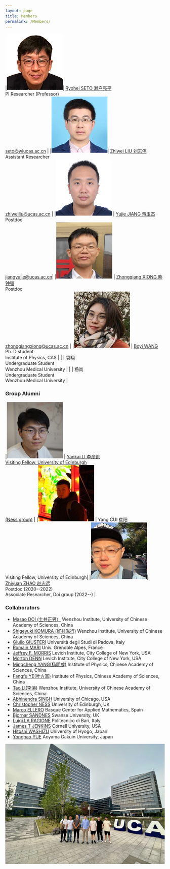 ```yaml
---
layout: page
title: Members
permalink: /Members/
---
```


|[![Seto](/assets/img/Seto2.png)](/profile/)| [Ryohei SETO 濑户亮平](/profile/) <br> PI Researcher (Professor) <br> [seto@wiucas.ac.cn](mailto:seto@wiucas.ac.cn) |
|[![Zhiwei](/assets/img/Zhiwei.jpeg)](https://www.researchgate.net/profile/Zhiwei-Liu-49)| [Zhiwei LIU 刘志伟](https://www.researchgate.net/profile/Zhiwei-Liu-49) <br> Assistant Researcher  <br> [zhiweiliu@ucas.ac.cn](mailto:zhiweiliu@ucas.ac.cn) |
|![Yujie](/assets/img/Yujie.jpeg)  | [Yujie JIANG 蒋玉杰](https://scholar.google.com/citations?user=8d1fMNwAAAAJ) <br> Postdoc <br> [jiangyujie@ucas.ac.cn](mailto:jiangyujie@ucas.ac.cn)|
|[![Zhongqiang](/assets/img/Zhongqiang.jpeg)](https://www.researchgate.net/profile/Zhongqiang-Xiong) | [Zhongqiang XIONG 熊钟强](https://www.researchgate.net/profile/Zhongqiang-Xiong) <br> Postdoc <br> [zhongqiangxiong@ucas.ac.cn](mailto:zhongqiangxiong@ucas.ac.cn) |
|[![Boyi](/assets/img/Boyi.jpeg)](https://www.researchgate.net/profile/Boyi-Wang-4) | [Boyi WANG](https://www.researchgate.net/profile/Boyi-Wang-4) <br> Ph. D student <br> Institute of Physics, CAS |
| | 袁翔 <br> Undergraduate Student  <br> Wenzhou Medical University |
| | 杨岚 <br> Undergraduate Student <br> Wenzhou Medical University |

### Group Alumni

|[![Yankai Li](/assets/img/Yankai.jpeg)](https://scholar.google.com/citations?user=zYSDLm4AAAAJ&hl=en) | [Yankai LI 李彦凯<br> Visiting Fellow, University of Edinburgh](https://scholar.google.com/citations?user=zYSDLm4AAAAJ&hl=en)  <br> [(Ness group)](https://christopherjness.github.io/group.html) |
|![Yang](/assets/img/YangCui.jpeg) | Yang CUI 崔阳<br> Visiting Fellow, University of Edinburgh|
|[![Zhiyuan](/assets/img/Zhiyuan.jpeg)](https://www.researchgate.net/profile/Zhiyuan_Zhao11)| [Zhiyuan ZHAO 赵志远](https://scholar.google.com/citations?hl=fr&user=e4Z56nQAAAAJ&view_op=list_works&sortby=pubdate) <br> Postdoc (2020--2022) <br> Associate Researcher, Doi group (2022--) |


### Collaborators

- [Masao DOI (土井正男）](http://mdoi.jp/index_E.html) Wenzhou Institute, University of Chinese Academy of Sciences, China
- [Shigeyuki KOMURA (好村滋行)](http://biosoft.world.coocan.jp) Wenzhou Institute, University of Chinese Academy of Sciences, China
- [Giulio GIUSTERI](https://www.math.unipd.it/~giusteri/) Università degli Studi di Padova, Italy
- [Romain MARI](http://rmari.github.io) Univ. Grenoble Alpes, France
- [Jeffrey F. MORRIS](http://www-levich.engr.ccny.cuny.edu/~jmorris/index.html) Levich Institute, City College of New York, USA
- [Morton DENN](http://www-levich.engr.ccny.cuny.edu/mdcv.htm) Levich Institute, City College of New York, USA
- [Mingcheng YANG(杨明成)](http://www.iop.cas.cn/rcjy/zgjgwry/?id=2023) Institute of Physics, Chinese Academy of Sciences, China
- [Fangfu YE(叶方富)](http://www.iop.cas.cn/rcjy/zgjgwry/?id=2022) Institute of Physics, Chinese Academy of Sciences, China
- [Tao LI(李涛)](http://www.wiucas.ac.cn/team/group/2019/516.html) Wenzhou Institute, University of Chinese Academy of Sciences, China
- [Abhinendra SINGH](https://scholar.google.com/citations?user=M2IMz3QAAAAJ&hl=nl) University of Chicago, USA
- [Christopher NESS](https://christopherjness.github.io) University of Edinburgh, UK
- [Marco ELLERO](http://www.bcamath.org/en/people/mellero) Basque Center for Applied Mathematics, Spain
- [Bjornar SANDNES](https://www.swansea.ac.uk/staff/b.sandnes) Swanse University, UK
- [Luigi LA RAGIONE](https://scholar.google.com/citations?user=YiG-vvwAAAAJ&hl=en) Politecnico di Bari, Italy
- [James T JENKINS](https://www.cee.cornell.edu/faculty-directory/james-t-jenkins) Cornell University, USA
- [Hitoshi WASHIZU](http://washizu.org/lab/index-e.html) University of Hyogo, Japan
- [Yonghao YUE](http://mns.k.u-tokyo.ac.jp/~yonghao/) Aoyama Gakuin University, Japan


<center>
     <img class="fit-picture"
     src="/assets/img/groupphoto.jpeg"
     alt="group photo 2023">
</center>
